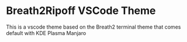 # Breath2Ripoff VSCode Theme

This is a vscode theme based on the Breath2 terminal theme that comes default with KDE Plasma Manjaro
